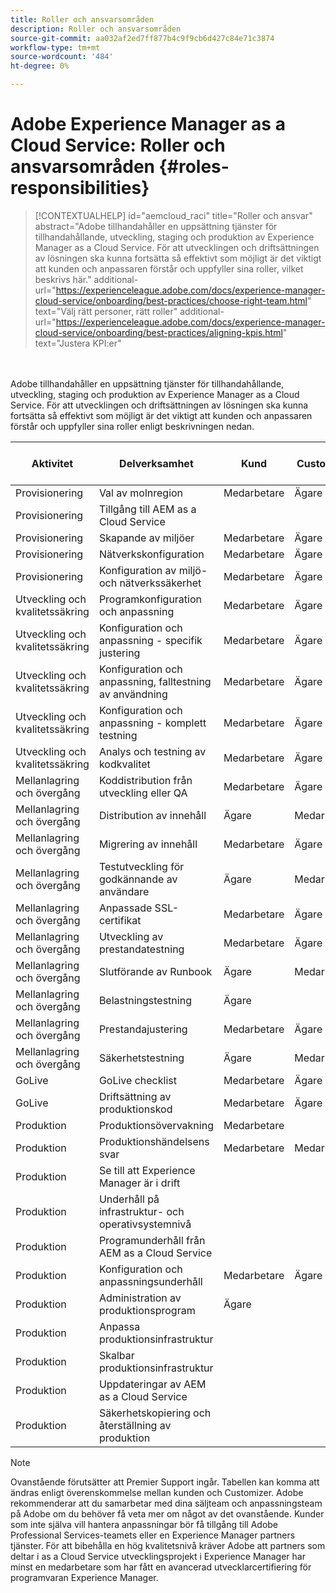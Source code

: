 ```yaml
---
title: Roller och ansvarsområden
description: Roller och ansvarsområden
source-git-commit: aa032af2ed7ff877b4c9f9cb6d427c84e71c3874
workflow-type: tm+mt
source-wordcount: '484'
ht-degree: 0%

---
```



# Adobe Experience Manager as a Cloud Service: Roller och ansvarsområden {#roles-responsibilities}

>[!CONTEXTUALHELP]
>id="aemcloud_raci"
>title="Roller och ansvar"
>abstract="Adobe tillhandahåller en uppsättning tjänster för tillhandahållande, utveckling, staging och produktion av Experience Manager as a Cloud Service. För att utvecklingen och driftsättningen av lösningen ska kunna fortsätta så effektivt som möjligt är det viktigt att kunden och anpassaren förstår och uppfyller sina roller, vilket beskrivs här."
>additional-url="https://experienceleague.adobe.com/docs/experience-manager-cloud-service/onboarding/best-practices/choose-right-team.html" text="Välj rätt personer, rätt roller"
>additional-url="https://experienceleague.adobe.com/docs/experience-manager-cloud-service/onboarding/best-practices/aligning-kpis.html" text="Justera KPI:er"

<br></br>
Adobe tillhandahåller en uppsättning tjänster för tillhandahållande, utveckling, staging och produktion av Experience Manager as a Cloud Service. För att utvecklingen och driftsättningen av lösningen ska kunna fortsätta så effektivt som möjligt är det viktigt att kunden och anpassaren förstår och uppfyller sina roller enligt beskrivningen nedan.


| Aktivitet | Delverksamhet | Kund | Customizer | Adobe | Cloud Manager-funktionalitet |
|---------------------------------|-------------------------------------------------------|-------------|-------------|---------|-----------------------------|
| Provisionering | Val av molnregion | Medarbetare | Ägare | Rådgivare | Ja |
| Provisionering | Tillgång till AEM as a Cloud Service |             |             | Ägare | Ja |
| Provisionering | Skapande av miljöer | Medarbetare | Ägare | Rådgivare | Ja |
| Provisionering | Nätverkskonfiguration | Medarbetare | Ägare | Rådgivare | Ja |
| Provisionering | Konfiguration av miljö- och nätverkssäkerhet | Medarbetare | Ägare | Rådgivare | Ja |
| Utveckling och kvalitetssäkring | Programkonfiguration och anpassning | Medarbetare | Ägare |         |                             |
| Utveckling och kvalitetssäkring | Konfiguration och anpassning - specifik justering | Medarbetare | Ägare |         |                             |
| Utveckling och kvalitetssäkring | Konfiguration och anpassning, falltestning av användning | Medarbetare | Ägare |         |                             |
| Utveckling och kvalitetssäkring | Konfiguration och anpassning - komplett testning | Medarbetare | Ägare |         |                             |
| Utveckling och kvalitetssäkring | Analys och testning av kodkvalitet | Medarbetare | Ägare | Rådgivare | Ja |
| Mellanlagring och övergång | Koddistribution från utveckling eller QA | Medarbetare | Ägare | Rådgivare | Ja |
| Mellanlagring och övergång | Distribution av innehåll | Ägare | Medarbetare |         |                             |
| Mellanlagring och övergång | Migrering av innehåll | Medarbetare | Ägare |         |                             |
| Mellanlagring och övergång | Testutveckling för godkännande av användare | Ägare | Medarbetare |         |                             |
| Mellanlagring och övergång | Anpassade SSL-certifikat | Medarbetare | Ägare | Rådgivare | Ja |
| Mellanlagring och övergång | Utveckling av prestandatestning | Medarbetare | Ägare |         |                             |
| Mellanlagring och övergång | Slutförande av Runbook | Ägare | Medarbetare |         |                             |
| Mellanlagring och övergång | Belastningstestning | Ägare |             |         |                             |
| Mellanlagring och övergång | Prestandajustering | Medarbetare | Ägare |         |                             |
| Mellanlagring och övergång | Säkerhetstestning | Ägare | Medarbetare |         |                             |
| GoLive | GoLive checklist | Medarbetare | Ägare |         |                             |
| GoLive | Driftsättning av produktionskod | Medarbetare | Ägare | Rådgivare | Ja |
| Produktion | Produktionsövervakning | Medarbetare |             | Ägare |                             |
| Produktion | Produktionshändelsens svar | Medarbetare | Medarbetare | Ägare |                             |
| Produktion | Se till att Experience Manager är i drift |             |             | Ägare |                             |
| Produktion | Underhåll på infrastruktur- och operativsystemnivå |             |             | Ägare |                             |
| Produktion | Programunderhåll från AEM as a Cloud Service |             |             | Ägare |                             |
| Produktion | Konfiguration och anpassningsunderhåll | Medarbetare | Ägare |         |                             |
| Produktion | Administration av produktionsprogram | Ägare |             |         |                             |
| Produktion | Anpassa produktionsinfrastruktur |             |             | Ägare |                             |
| Produktion | Skalbar produktionsinfrastruktur |             |             | Ägare |                             |
| Produktion | Uppdateringar av AEM as a Cloud Service |             |             | Ägare |                             |
| Produktion | Säkerhetskopiering och återställning av produktion |             |             | Ägare |                             |

>[!NOTE]
>
> Ovanstående förutsätter att Premier Support ingår. Tabellen kan komma att ändras enligt överenskommelse mellan kunden och Customizer. Adobe rekommenderar att du samarbetar med dina säljteam och anpassningsteam på Adobe om du behöver få veta mer om något av det ovanstående.
> Kunder som inte själva vill hantera anpassningar bör få tillgång till Adobe Professional Services-teamets eller en Experience Manager partners tjänster.
>För att bibehålla en hög kvalitetsnivå kräver Adobe att partners som deltar i as a Cloud Service utvecklingsprojekt i Experience Manager har minst en medarbetare som har fått en avancerad utvecklarcertifiering för programvaran Experience Manager.
